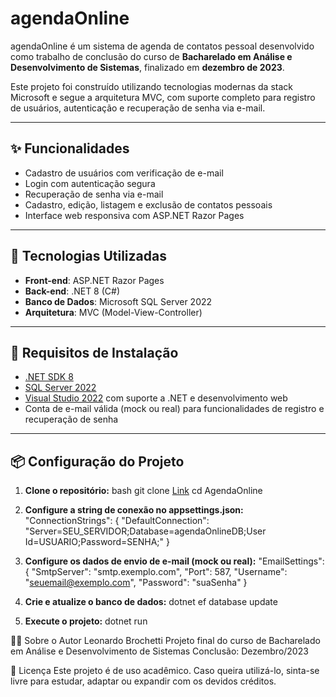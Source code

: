 # agendaOnline

agendaOnline é um sistema de agenda de contatos pessoal desenvolvido como trabalho de conclusão do curso de **Bacharelado em Análise e Desenvolvimento de Sistemas**, finalizado em **dezembro de 2023**.

Este projeto foi construído utilizando tecnologias modernas da stack Microsoft e segue a arquitetura MVC, com suporte completo para registro de usuários, autenticação e recuperação de senha via e-mail.

---

## ✨ Funcionalidades

- Cadastro de usuários com verificação de e-mail
- Login com autenticação segura
- Recuperação de senha via e-mail
- Cadastro, edição, listagem e exclusão de contatos pessoais
- Interface web responsiva com ASP.NET Razor Pages

---

## 🧰 Tecnologias Utilizadas

- **Front-end**: ASP.NET Razor Pages
- **Back-end**: .NET 8 (C#)
- **Banco de Dados**: Microsoft SQL Server 2022
- **Arquitetura**: MVC (Model-View-Controller)

---

## 🔧 Requisitos de Instalação

- [.NET SDK 8](https://dotnet.microsoft.com/en-us/download)
- [SQL Server 2022](https://www.microsoft.com/pt-br/sql-server/sql-server-downloads)
- [Visual Studio 2022](https://visualstudio.microsoft.com/pt-br/) com suporte a .NET e desenvolvimento web
- Conta de e-mail válida (mock ou real) para funcionalidades de registro e recuperação de senha

---

## 📦 Configuração do Projeto

1. **Clone o repositório:**
bash
git clone [Link](https://github.com/thatsallaboutleo/AgendaOnline.git)
cd AgendaOnline

2. **Configure a string de conexão no appsettings.json:**
"ConnectionStrings": {
  "DefaultConnection": "Server=SEU_SERVIDOR;Database=agendaOnlineDB;User Id=USUARIO;Password=SENHA;"
}

3. **Configure os dados de envio de e-mail (mock ou real):**
"EmailSettings": {
  "SmtpServer": "smtp.exemplo.com",
  "Port": 587,
  "Username": "seuemail@exemplo.com",
  "Password": "suaSenha"
}

4. **Crie e atualize o banco de dados:**
dotnet ef database update

5. **Execute o projeto:**
dotnet run

👨‍🎓 Sobre o Autor
Leonardo Brochetti
Projeto final do curso de Bacharelado em Análise e Desenvolvimento de Sistemas
Conclusão: Dezembro/2023

📃 Licença
Este projeto é de uso acadêmico. Caso queira utilizá-lo, sinta-se livre para estudar, adaptar ou expandir com os devidos créditos.
